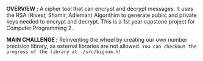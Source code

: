 **OVERVIEW :** A cipher tool that can encrypt and decrypt messages. It uses the RSA (Rivest, Shamir, Adleman) Algorithim to generate public and private keys needed to encrypt and decrypt. This is a 1st year capstone project for Computer Programming 2.

**MAIN CHALLENGE :** Reinventing the wheel by creating our own number precision library, as external libraries are not allowed. `You can checkout the progress of the library at ./src/bignum.h!`
